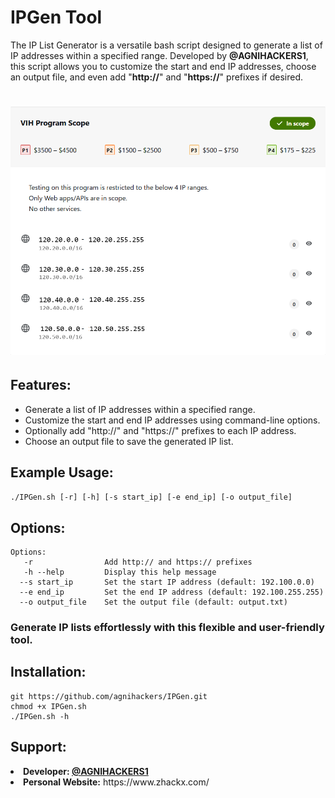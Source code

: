 # IPGen Tool

The IP List Generator is a versatile bash script designed to generate a list of IP addresses within a specified range. Developed by **@AGNIHACKERS1**, this script allows you to customize the start and end IP addresses, choose an output file, and even add "**http://**" and "**https://**" prefixes if desired.

<h1 align="center">
  <img src="POV.png" alt="httpx" width="1200px">
  <br>
</h1>

## Features:

<ul><li>Generate a list of IP addresses within a specified range.</li>
<li>Customize the start and end IP addresses using command-line options.</li>
<li>Optionally add "http://" and "https://" prefixes to each IP address.</li>
<li>Choose an output file to save the generated IP list.</li></ul>

## Example Usage:

```./IPGen.sh [-r] [-h] [-s start_ip] [-e end_ip] [-o output_file]```

## Options:

```
Options:
   -r                Add http:// and https:// prefixes
   -h --help         Display this help message
  --s start_ip       Set the start IP address (default: 192.100.0.0)
  --e end_ip         Set the end IP address (default: 192.100.255.255)
  --o output_file    Set the output file (default: output.txt)
```
                           
### Generate IP lists effortlessly with this flexible and user-friendly tool.

## Installation:

```
git https://github.com/agnihackers/IPGen.git
chmod +x IPGen.sh
./IPGen.sh -h
```

## Support:

<li><b>Developer: <a href="https://twitter.com/AGNIHACKERS1">@AGNIHACKERS1</a></b></li>
<li><b>Personal Website:</b> https://www.zhackx.com/</li>
